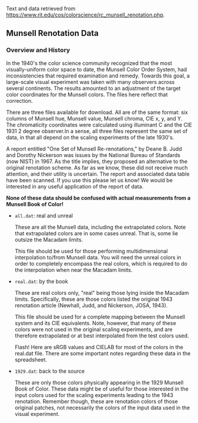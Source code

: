 Text and data retrieved from
<https://www.rit.edu/cos/colorscience/rc_munsell_renotation.php>.

## Munsell Renotation Data

### Overview and History

In the 1940's the color science community recognized that the most
visually-uniform color space to date, the Munsell Color Order System, had
inconsistencies that required examination and remedy. Towards this goal, a
large-scale visual experiment was taken with many observers across several
continents. The results amounted to an adjustment of the target color
coordinates for the Munsell colors. The files here reflect that correction.

There are three files available for download. All are of the same format: six
columns of Munsell hue, Munsell value, Munsell chroma, CIE x, y, and Y. The
chromaticity coordinates were calculated using illuminant C and the CIE 1931 2
degree observer.In a sense, all three files represent the same set of data, in
that all depend on the scaling experiments of the late 1930's.

A report entitled "One Set of Munsell Re-renotations," by Deane B. Judd and
Dorothy Nickerson was issues by the National Bureau of Standards (now NIST) in
1967. As the title implies, they proposed an alternative to the original
renotation scheme. As far as we know, these did not receive much attention, and
their utility is uncertain. The report and associated data table have been
scanned. If you use this please let us know! We would be interested in any
useful application of the report of data.

**None of these data should be confused with actual measurements from a Munsell
Book of Color!**

* `all.dat`: real and unreal

  These are all the Munsell data, including the extrapolated colors. Note that
  extrapolated colors are in some cases unreal. That is, some lie outsize the
  Macadam limits.

  This file should be used for those performing multidimensional interpolation
  to/from Munsell data. You will need the unreal colors in order to completely
  encompass the real colors, which is required to do the interpolation when near
  the Macadam limits.

* `real.dat`: by the book

  These are real colors only, "real" being those lying inside the Macadam
  limits.  Specifically, these are those colors listed the original 1943
  renotation article (Newhall, Judd, and Nickerson, JOSA, 1943).

  This file should be used for a complete mapping between the Munsell system and
  its CIE equivalents. Note, however, that many of these colors were not used in
  the original scaling experiments, and are therefore extrapolated or at best
  interpolated from the test colors used.

  Flash! Here are sRGB values and CIELAB for most of the colors in the real.dat
  file. There are some important notes regarding these data in the spreadsheet.

* `1929.dat`: back to the source

  These are only those colors physically appearing in the 1929 Munsell Book of
  Color. These data might be of useful for those interested in the input colors
  used for the scaling experiments leading to the 1943 renotation. Remember
  though, these are renotation colors of those original patches, not necessarily
  the colors of the input data used in the visual experiment.
